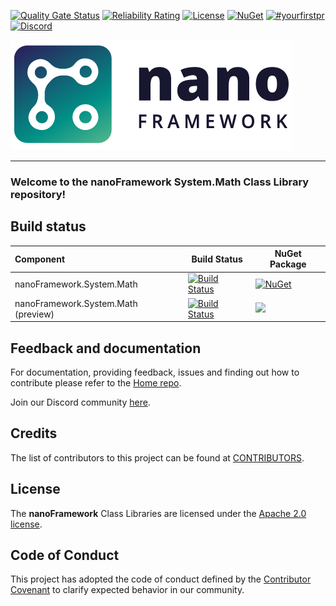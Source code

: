 [![Quality Gate Status](https://sonarcloud.io/api/project_badges/measure?project=nanoframework_lib-nanoFramework.System.Math&metric=alert_status)](https://sonarcloud.io/dashboard?id=nanoframework_lib-nanoFramework.System.Math) [![Reliability Rating](https://sonarcloud.io/api/project_badges/measure?project=nanoframework_lib-nanoFramework.System.Math&metric=reliability_rating)](https://sonarcloud.io/dashboard?id=nanoframework_lib-nanoFramework.System.Math) [![License](https://img.shields.io/badge/License-Apache%202.0-blue.svg)](https://github.com/nanoframework/Home/blob/master/LICENSE) [![NuGet](https://img.shields.io/nuget/dt/nanoFramework.System.Math.svg?label=NuGet&style=flat&logo=nuget)](https://www.nuget.org/packages/nanoFramework.System.Math/) [![#yourfirstpr](https://img.shields.io/badge/first--timers--only-friendly-blue.svg)](https://github.com/nanoframework/Home/blob/master/CONTRIBUTING.md) [![Discord](https://img.shields.io/discord/478725473862549535.svg?logo=discord&logoColor=white&label=Discord&color=7289DA)](https://discord.gg/gCyBu8T)

![nanoFramework logo](https://github.com/nanoframework/Home/blob/master/resources/logo/nanoFramework-repo-logo.png)

-----

### Welcome to the **nanoFramework** System.Math Class Library repository!

## Build status

| Component | Build Status | NuGet Package |
|:-|---|---|
| nanoFramework.System.Math | [![Build Status](https://dev.azure.com/nanoframework/nanoFramework.System.Math/_apis/build/status/nanoframework.lib-nanoFramework.System.Math?branchName=develop)](https://dev.azure.com/nanoframework/nanoFramework.System.Math/_build/latest?definitionId=10?branchName=master) | [![NuGet](https://img.shields.io/nuget/v/nanoFramework.System.Math.svg?label=NuGet&style=flat&logo=nuget)](https://www.nuget.org/packages/nanoFramework.System.Math/) |
| nanoFramework.System.Math (preview) | [![Build Status](https://dev.azure.com/nanoframework/nanoFramework.System.Math/_apis/build/status/nanoframework.lib-nanoFramework.System.Math?branchName=develop)](https://dev.azure.com/nanoframework/nanoFramework.System.Math/_build/latest?definitionId=10?branchName=develop) | [![](https://badgen.net/badge/NuGet/preview/D7B023?icon=https://simpleicons.now.sh/azuredevops/fff)](https://dev.azure.com/nanoframework/feed/_packaging?_a=package&feed=sandbox&package=nanoFramework.System.Math&protocolType=NuGet&view=overview) |

## Feedback and documentation

For documentation, providing feedback, issues and finding out how to contribute please refer to the [Home repo](https://github.com/nanoframework/Home).

Join our Discord community [here](https://discord.gg/gCyBu8T).

## Credits

The list of contributors to this project can be found at [CONTRIBUTORS](https://github.com/nanoframework/Home/blob/master/CONTRIBUTORS.md).

## License

The **nanoFramework** Class Libraries are licensed under the [Apache 2.0 license](http://www.apache.org/licenses/LICENSE-2.0).

## Code of Conduct

This project has adopted the code of conduct defined by the [Contributor Covenant](http://contributor-covenant.org/)
to clarify expected behavior in our community.
